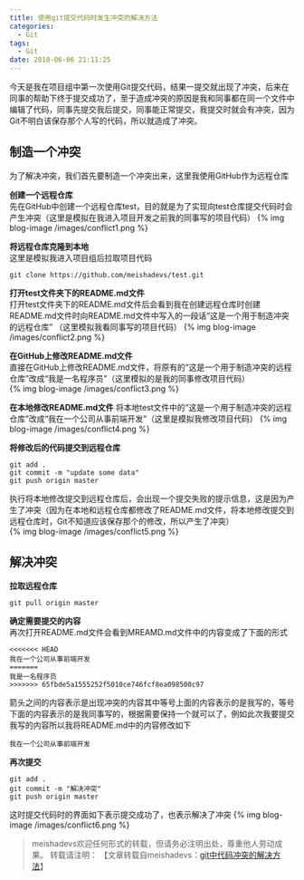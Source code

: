 ```yaml
---
title: 使用git提交代码时发生冲突的解决方法
categories:
  - Git
tags:
  - Git
date: 2018-06-06 21:11:25
---
```

今天是我在项目组中第一次使用Git提交代码，结果一提交就出现了冲突，后来在同事的帮助下终于提交成功了，至于造成冲突的原因是我和同事都在同一个文件中编辑了代码，同事先提交我后提交，同事能正常提交，我提交时就会有冲突，因为Git不明白该保存那个人写的代码，所以就造成了冲突。
<!--more-->

##  制造一个冲突
为了解决冲突，我们首先要制造一个冲突出来，这里我使用GitHub作为远程仓库

**创建一个远程仓库**  
先在GitHub中创建一个远程仓库test，目的就是为了实现向test仓库提交代码时会产生冲突（这里是模拟在我进入项目开发之前我的同事写的项目代码）
{% img blog-image /images/conflict1.png %}

**将远程仓库克隆到本地**  
这里是模拟我进入项目组后拉取项目代码  

	git clone https://github.com/meishadevs/test.git

**打开test文件夹下的README.md文件**  
打开test文件夹下的README.md文件后会看到我在创建远程仓库时创建README.md文件时向README.md文件中写入的一段话“这是一个用于制造冲突的远程仓库”  （这里模拟我看同事写的项目代码）
{% img blog-image /images/conflict2.png %}

**在GitHub上修改README.md文件**  
直接在GitHub上修改README.md文件，将原有的“这是一个用于制造冲突的远程仓库”改成“我是一名程序员”（这里模拟的是我的同事修改项目代码）  
{% img blog-image /images/conflict3.png %}

**在本地修改README.md文件**
将本地test文件中的“这是一个用于制造冲突的远程仓库”改成“我在一个公司从事前端开发”（这里是模拟我修改项目代码）
{% img blog-image /images/conflict4.png %}

**将修改后的代码提交到远程仓库**  

	git add .
	git commit -m "update some data"
	git push origin master

执行将本地修改提交到远程仓库后，会出现一个提交失败的提示信息，这是因为产生了冲突（因为在本地和远程仓库都修改了README.md文件，将本地修改提交到远程仓库时，Git不知道应该保存那个的修改，所以产生了冲突）  
{% img blog-image /images/conflict5.png %}

## 解决冲突

**拉取远程仓库**

	git pull origin master

**确定需要提交的内容**  
再次打开README.md文件会看到MREAMD.md文件中的内容变成了下面的形式

	<<<<<<< HEAD
	我在一个公司从事前端开发
	=======
	我是一名程序员
	>>>>>>> 65fbde5a1555252f5010ce746fcf8ea098500c97

箭头之间的内容表示是出现冲突的内容其中等号上面的内容表示的是我写的，等号下面的内容表示的是我同事写的，根据需要保持一个就可以了，例如此次我要提交我写的内容所以我将README.md中的内容修改如下

	我在一个公司从事前端开发

**再次提交**  

	git add .
	git commit -m "解决冲突"
	git push origin master 
	
这时提交代码时的界面如下表示提交成功了，也表示解决了冲突
{% img blog-image /images/conflict6.png %}

> meishadevs欢迎任何形式的转载，但请务必注明出处，尊重他人劳动成果。
转载请注明： 【文章转载自meishadevs：[git中代码冲突的解决方法](http://meishadevs.com/blog/Git%E4%B8%AD%E6%8F%90%E4%BA%A4%E6%97%B6%E5%8F%91%E7%94%9F%E5%86%B2%E7%AA%81%E7%9A%84%E8%A7%A3%E5%86%B3%E6%96%B9%E6%B3%95/)】